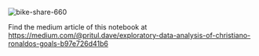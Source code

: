 ![bike-share-660](https://miro.medium.com/max/1228/0*OTy5OShbYlt0F8l6.jpg) <br/>

Find the medium article of this notebook at <br/>
https://medium.com/@pritul.dave/exploratory-data-analysis-of-christiano-ronaldos-goals-b97e726d41b6
